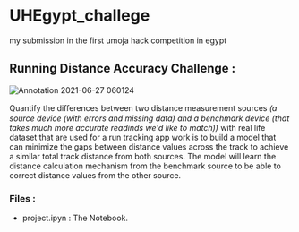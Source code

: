# UHEgypt_challege
my submission in the first umoja hack competition in egypt
## Running Distance Accuracy Challenge :

![Annotation 2021-06-27 060124](https://user-images.githubusercontent.com/59618586/123532404-27f75780-d70d-11eb-8fd6-3d6148549983.png)

Quantify the diﬀerences between two distance measurement sources *(a source device (with errors and missing data) and a benchmark device (that takes much more accurate readinds we'd like to match))* with real life dataset that are used for a run tracking app work is to build a model that can minimize the gaps between distance values across the track to achieve a similar total track distance from both sources. The model will learn the distance calculation mechanism from the benchmark source to be able to correct distance values from the other source.

### Files :
* project.ipyn : The Notebook.
